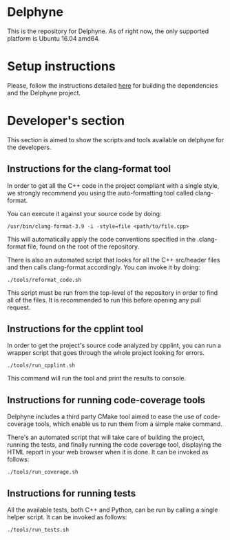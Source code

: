 # Delphyne

This is the repository for Delphyne. As of right now, the only supported
platform is Ubuntu 16.04 amd64.

# Setup instructions

Please, follow the instructions detailed
[here](https://github.com/ToyotaResearchInstitute/delphyne-gui) for
building the dependencies and the Delphyne project.

# Developer's section
This section is aimed to show the scripts and tools available on delphyne for the developers.

## Instructions for the clang-format tool
In order to get all the C++ code in the project compliant with a single style, we strongly recommend you using the auto-formatting tool called clang-format.

You can execute it against your source code by doing:
```
/usr/bin/clang-format-3.9 -i -style=file <path/to/file.cpp>
```
This will automatically apply the code conventions specified in the .clang-format file, found on the root of the repository.

There is also an automated script that looks for all the C++ src/header files and then calls clang-format accordingly. You can invoke it by doing:

```
./tools/reformat_code.sh
```

This script must be run from the top-level of the repository in order to find
all of the files. It is recommended to run this before opening any pull request.

## Instructions for the cpplint tool
In order to get the project's source code analyzed by cpplint, you can run a wrapper script that goes through the whole project looking for errors.

```
./tools/run_cpplint.sh
```

This command will run the tool and print the results to console.

## Instructions for running code-coverage tools
Delphyne includes a third party CMake tool aimed to ease the use of code-coverage tools, which enable us to run them from a simple make command.

There's an automated script that will take care of building the project, running the tests, and finally running the code coverage tool, displaying the HTML report in your web browser when it is done.  It can be invoked as follows:
```
./tools/run_coverage.sh
```

## Instructions for running tests
All the available tests, both C++ and Python, can be run by calling a single helper script. It can be invoked as follows:
```
./tools/run_tests.sh
```
